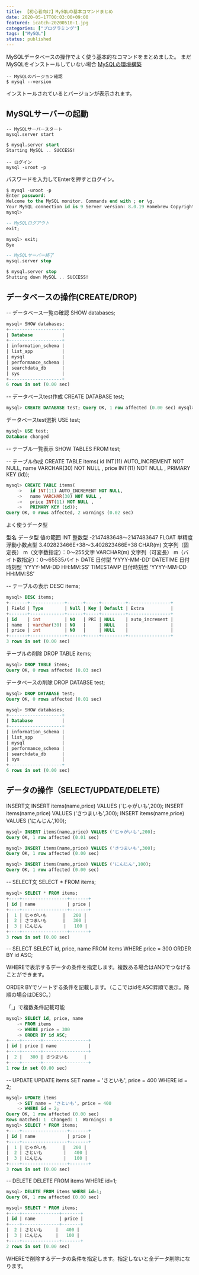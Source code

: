 ```yaml
---
title: 【初心者向け】MySQLの基本コマンドまとめ
date: 2020-05-17T00:03:00+09:00
featured: icatch-20200510-1.jpg
categories: ["プログラミング"]
tags: ["MySQL"]
status: published
---
```


MySQLデータベースの操作でよく使う基本的なコマンドをまとめました。
まだMySQLをインストールしていない場合
[MySQLの環境構築](https://prog-8.com/docs/mysql-env)


```
-- MySQLのバージョン確認
$ mysql --version
```
インストールされているとバージョンが表示されます。

## MySQLサーバーの起動

```
-- MySQLサーバースタート
mysql.server start
```

```sql
$ mysql.server start
Starting MySQL .. SUCCESS!
```

```
-- ログイン
mysql -uroot -p
```

 パスワードを入力してEnterを押すとログイン。

```sql
$ mysql -uroot -p
Enter password:
Welcome to the MySQL monitor. Commands end with ; or \g.
Your MySQL connection id is 9 Server version: 8.0.19 Homebrew Copyright (c) 2000, 2020, Oracle and/or its affiliates. All rights reserved. Oracle is a registered trademark of Oracle Corporation and/or its affiliates. Other names may be trademarks of their respective owners. Type 'help;' or '\h' for help. Type '\c' to clear the current input statement.
mysql>
```

```sql
-- MySQLログアウト
exit;
```

```sql
mysql> exit;
Bye
```

```sql
-- MySQLサーバー終了
mysql.server stop
```

```sql
$ mysql.server stop
Shutting down MySQL .. SUCCESS!
```

## データベースの操作(CREATE/DROP)


-- データベース一覧の確認
SHOW databases;


```sql
mysql> SHOW databases;
+--------------------+
| Database           |
+--------------------+
| information_schema |
| list_app           |
| mysql              |
| performance_schema |
| searchdata_db      |
| sys                |
+--------------------+
6 rows in set (0.00 sec)
```
-- データベースtest作成
CREATE DATABASE test;

```sql
mysql> CREATE DATABASE test; Query OK, 1 row affected (0.00 sec) mysql> SHOW databases; +--------------------+ | Database | +--------------------+ | information\_schema | | list\_app | | mysql | | performance\_schema | | searchdata\_db | | sys | | test | +--------------------+ 7 rows in set (0.00 sec)
```

データベースtest選択
USE test;

```sql
mysql> USE test;
Database changed
```

-- テーブル一覧表示
SHOW TABLES FROM test;

-- テーブル作成
CREATE TABLE items(
 id INT(11) AUTO\_INCREMENT NOT NULL,
 name VARCHAR(30) NOT NULL ,
 price INT(11) NOT NULL ,
 PRIMARY KEY (id));

```sql
mysql> CREATE TABLE items(
    ->   id INT(11) AUTO_INCREMENT NOT NULL,
    ->   name VARCHAR(30) NOT NULL ,
    ->   price INT(11) NOT NULL ,
    ->   PRIMARY KEY (id));
Query OK, 0 rows affected, 2 warnings (0.02 sec)
```

よく使うデータ型

型名  データ型    値の範囲
INT 整数型 -2147483648～2147483647
FLOAT   単精度浮動小数点型   3.402823466E+38～3.402823466E+38
CHAR(m) 文字列（固定長）    m（文字数指定）：0～255文字
VARCHAR(m)  文字列（可変長）    m（バイト数指定）：0～65535バイト
DATE    日付型 ‘YYYY-MM-DD’
DATETIME    日付時刻型   ‘YYYY-MM-DD HH:MM:SS’
TIMESTAMP   日付時刻型   ‘YYYY-MM-DD HH:MM:SS’

-- テーブルの表示
DESC items;

```sql
mysql> DESC items;
+-------+-------------+------+-----+---------+----------------+
| Field | Type        | Null | Key | Default | Extra          |
+-------+-------------+------+-----+---------+----------------+
| id    | int         | NO   | PRI | NULL    | auto_increment |
| name  | varchar(30) | NO   |     | NULL    |                |
| price | int         | NO   |     | NULL    |                |
+-------+-------------+------+-----+---------+----------------+
3 rows in set (0.00 sec)
```

テーブルの削除
DROP TABLE items;

```sql
mysql> DROP TABLE items;
Query OK, 0 rows affected (0.03 sec)
```

データベースの削除
DROP DATABSE test;

```sql
mysql> DROP DATABASE test;
Query OK, 0 rows affected (0.01 sec)

mysql> SHOW databases;
+--------------------+
| Database           |
+--------------------+
| information_schema |
| list_app           |
| mysql              |
| performance_schema |
| searchdata_db      |
| sys                |
+--------------------+
6 rows in set (0.00 sec)
```

## データの操作（SELECT/UPDATE/DELETE）

INSERT文
INSERT items(name,price) VALUES ('じゃがいも',200);
INSERT items(name,price) VALUES ('さつまいも',300);
INSERT items(name,price) VALUES ('にんじん',100);

```sql
mysql> INSERT items(name,price) VALUES ('じゃがいも',200);
Query OK, 1 row affected (0.01 sec)

mysql> INSERT items(name,price) VALUES ('さつまいも',300);
Query OK, 1 row affected (0.00 sec)

mysql> INSERT items(name,price) VALUES ('にんじん',100);
Query OK, 1 row affected (0.00 sec)
```

-- SELECT文
SELECT * FROM items;

```sql
mysql> SELECT * FROM items;
+----+-----------------+-------+
| id | name            | price |
+----+-----------------+-------+
|  1 | じゃがいも      |   200 |
|  2 | さつまいも      |   300 |
|  3 | にんじん        |   100 |
+----+-----------------+-------+
3 rows in set (0.00 sec)
 ```


-- SELECT
SELECT id, price, name
FROM items
WHERE price = 300
ORDER BY id ASC;

WHEREで表示するデータの条件を指定します。複数ある場合はANDでつなげることができます。

ORDER BYでソートする条件を記載します。（ここではidをASC昇順で表示。降順の場合はDESC。）

「,」で複数条件記載可能

```sql
mysql> SELECT id, price, name
    -> FROM items
    -> WHERE price = 300
    -> ORDER BY id ASC;
+----+-------+-----------------+
| id | price | name            |
+----+-------+-----------------+
|  2 |   300 | さつまいも      |
+----+-------+-----------------+
1 row in set (0.00 sec)
```

-- UPDATE
UPDATE items
SET name = 'さといも', price = 400
WHERE id = 2;

```sql
mysql> UPDATE items
    -> SET name = 'さといも', price = 400
    -> WHERE id = 2;
Query OK, 1 row affected (0.00 sec)
Rows matched: 1  Changed: 1  Warnings: 0
mysql> SELECT * FROM items;
+----+-----------------+-------+
| id | name            | price |
+----+-----------------+-------+
|  1 | じゃがいも      |   200 |
|  2 | さといも        |   400 |
|  3 | にんじん        |   100 |
+----+-----------------+-------+
3 rows in set (0.00 sec)
```

-- DELETE
DELETE FROM items WHERE id=1;

```sql
mysql> DELETE FROM items WHERE id=1;
Query OK, 1 row affected (0.00 sec)

mysql> SELECT * FROM items;
+----+--------------+-------+
| id | name         | price |
+----+--------------+-------+
|  2 | さといも     |   400 |
|  3 | にんじん     |   100 |
+----+--------------+-------+
2 rows in set (0.00 sec)
```

WHEREで削除するデータの条件を指定します。指定しないと全データ削除になります。
